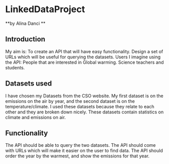 # LinkedDataProject
**by Alina Danci **

## Introduction
My aim is:
To create an API that will have easy functionality. Design a set of URLs which will be useful for querying the datasets.
Users I imagine using the API: 
People that are interested in Global warming.
Science teachers and students.

##  Datasets used
I have chosen my Datasets from the CSO website.
My first dataset is on the emissions on the air by year, and the second dataset is on the temperature/climate.
I used these datasets because they relate to each other and they are broken down nicely.
These datasets contain statistics on climate and emissions on air.


## Functionality 
The API should be able to query the two datasets.
The API should come with URLs which will make it easier on the user to find data.
The API should order the year by the warmest, and show the emissions for that year.

